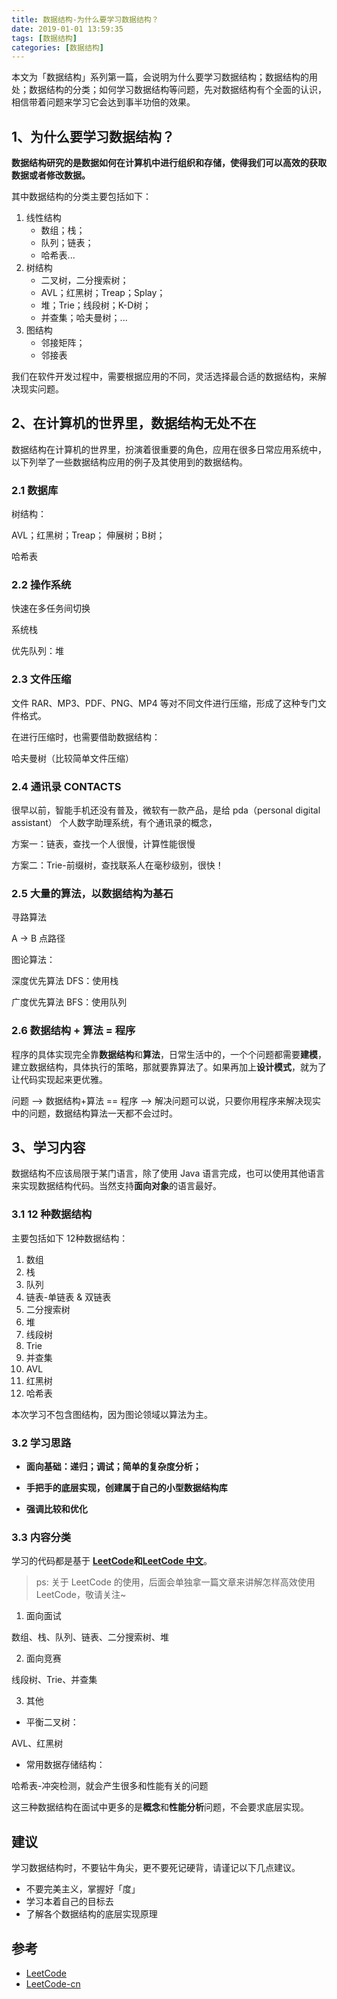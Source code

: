 ```yaml
---
title: 数据结构-为什么要学习数据结构？
date: 2019-01-01 13:59:35
tags: [数据结构]
categories: [数据结构]
---
```


本文为「数据结构」系列第一篇，会说明为什么要学习数据结构；数据结构的用处；数据结构的分类；如何学习数据结构等问题，先对数据结构有个全面的认识，相信带着问题来学习它会达到事半功倍的效果。

<!-- more -->

## 1、为什么要学习数据结构？

**数据结构研究的是数据如何在计算机中进行组织和存储，使得我们可以高效的获取数据或者修改数据。**

其中数据结构的分类主要包括如下：

1. 线性结构
    * 数组；栈；
    * 队列；链表；
    * 哈希表...
2. 树结构
    * 二叉树，二分搜索树；
    * AVL；红黑树；Treap；Splay；
    * 堆；Trie；线段树；K-D树；
    * 并查集；哈夫曼树；...
3. 图结构
    * 邻接矩阵；
    * 邻接表

我们在软件开发过程中，需要根据应用的不同，灵活选择最合适的数据结构，来解决现实问题。

## 2、在计算机的世界里，数据结构无处不在

数据结构在计算机的世界里，扮演着很重要的角色，应用在很多日常应用系统中，以下列举了一些数据结构应用的例子及其使用到的数据结构。

### 2.1 数据库
    
树结构：

AVL；红黑树；Treap；
伸展树；B树；

哈希表

### 2.2 操作系统

快速在多任务间切换

系统栈

优先队列：堆

### 2.3 文件压缩

文件 RAR、MP3、PDF、PNG、MP4 等对不同文件进行压缩，形成了这种专门文件格式。

在进行压缩时，也需要借助数据结构：

哈夫曼树（比较简单文件压缩）

### 2.4 通讯录 CONTACTS

很早以前，智能手机还没有普及，微软有一款产品，是给 pda（personal digital assistant） 个人数字助理系统，有个通讯录的概念，

方案一：链表，查找一个人很慢，计算性能很慢

方案二：Trie-前缀树，查找联系人在毫秒级别，很快！

### 2.5 大量的算法，以数据结构为基石

寻路算法

A -> B 点路径

图论算法：

深度优先算法 DFS：使用栈

广度优先算法 BFS：使用队列

### 2.6 数据结构 + 算法 = 程序

程序的具体实现完全靠**数据结构**和**算法**，日常生活中的，一个个问题都需要**建模**，建立数据结构，具体执行的策略，那就要靠算法了。如果再加上**设计模式**，就为了让代码实现起来更优雅。

问题 —> 数据结构+算法 == 程序 —> 解决问题可以说，只要你用程序来解决现实中的问题，数据结构算法一天都不会过时。

## 3、学习内容

数据结构不应该局限于某门语言，除了使用 Java 语言完成，也可以使用其他语言来实现数据结构代码。当然支持**面向对象**的语言最好。

### 3.1 12 种数据结构

主要包括如下 12种数据结构：

1. 数组
2. 栈
3. 队列
4. 链表-单链表 & 双链表
5. 二分搜索树
6. 堆
7. 线段树
8. Trie
9. 并查集
10. AVL
11. 红黑树
12. 哈希表

本次学习不包含图结构，因为图论领域以算法为主。

### 3.2 学习思路

* **面向基础：递归；调试；简单的复杂度分析；**

* **手把手的底层实现，创建属于自己的小型数据结构库**

* **强调比较和优化**

### 3.3 内容分类

学习的代码都是基于 **[LeetCode](http://leetcode.com/)**和**[LeetCode 中文](https://leetcode-cn.com/)**。

> ps: 关于 LeetCode 的使用，后面会单独拿一篇文章来讲解怎样高效使用 LeetCode，敬请关注~

1. 面向面试

数组、栈、队列、链表、二分搜索树、堆

2. 面向竞赛

线段树、Trie、并查集

3. 其他

* 平衡二叉树：

AVL、红黑树

* 常用数据存储结构：

哈希表-冲突检测，就会产生很多和性能有关的问题

这三种数据结构在面试中更多的是**概念**和**性能分析**问题，不会要求底层实现。

## 建议

学习数据结构时，不要钻牛角尖，更不要死记硬背，请谨记以下几点建议。

* 不要完美主义，掌握好「度」
* 学习本着自己的目标去
* 了解各个数据结构的底层实现原理

## 参考

* [LeetCode](leetcode.com)
* [LeetCode-cn](leetcode-cn.com)


